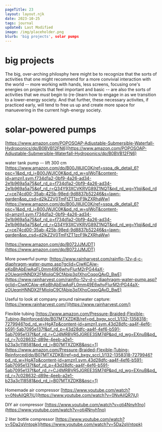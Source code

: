 ```yaml
---
pageTitle: 23
layout: layout.njk
date: 2023-10-25
tags: journal
updated: Last Modified
image: /img/placeholder.png
blurb: 'big projects', solar pumps 
---
```


# big projects

The big, over-arching philosphy here might be to recognize that the sorts of activities that one might recommend for a more convivial interaction with the world -- more working with hands, less screens, focusing one's energies on projects that feel important and basic -- are also the sorts of activities that we *must* begin to (re-)learn how to engage in as we transition to a lower-energy society. And that further, these necessary activites, if practiced early, will tend to free us up and create more space for manuevering in the current high-energy society. 

# solar-powered pumps


[https://www.amazon.com/POPOSOAP-Adjustable-Submersible-Waterfall-Hydroponics/dp/B0BVB12FN6](https://www.amazon.com/POPOSOAP-Adjustable-Submersible-Waterfall-Hydroponics/dp/B0BVB12FN6)

water tank pump -- lift 300 cm [https://www.amazon.com/dp/B00JWJIC0K/ref=sspa_dk_detail_6?psc=1&pd_rd_i=B00JWJIC0K&pd_rd_w=sIWoT&content-id=amzn1.sym.f734d1a2-0bf9-4a26-ad34-2e1b969a5a75&pf_rd_p=f734d1a2-0bf9-4a26-ad34-2e1b969a5a75&pf_rd_r=Q34Y93XCVKRVG89Z1NQT&pd_rd_wg=YIqji&pd_rd_r=ce74cd00-35ab-425b-98ed-9d8837b52246&s=lawn-garden&sp_csd=d2lkZ2V0TmFtZT1zcF9kZXRhaWw](https://www.amazon.com/dp/B00JWJIC0K/ref=sspa_dk_detail_6?psc=1&pd_rd_i=B00JWJIC0K&pd_rd_w=sIWoT&content-id=amzn1.sym.f734d1a2-0bf9-4a26-ad34-2e1b969a5a75&pf_rd_p=f734d1a2-0bf9-4a26-ad34-2e1b969a5a75&pf_rd_r=Q34Y93XCVKRVG89Z1NQT&pd_rd_wg=YIqji&pd_rd_r=ce74cd00-35ab-425b-98ed-9d8837b52246&s=lawn-garden&sp_csd=d2lkZ2V0TmFtZT1zcF9kZXRhaWw)

[https://www.amazon.com/dp/B072JJMJDT](https://www.amazon.com/dp/B072JJMJDT)

More powerful pump: [https://www.rainharvest.com/rainflo-12v-d-c-diaphragm-water-pump.asp?gclid=CjwKCAjw-eKpBhAbEiwAqFL0mm49E6whyFlurM2rPG44aX-zOUeqnHNNDX2FMiolqC9CfAbip3q1XhoCqqoQAvD_BwE](https://www.rainharvest.com/rainflo-12v-d-c-diaphragm-water-pump.asp?gclid=CjwKCAjw-eKpBhAbEiwAqFL0mm49E6whyFlurM2rPG44aX-zOUeqnHNNDX2FMiolqC9CfAbip3q1XhoCqqoQAvD_BwE)

Useful to look at company around rainwater capture: [https://www.rainharvest.com/](https://www.rainharvest.com/)

Flexible tubing [https://www.amazon.com/Pressure-Braided-Flexible-Tubing-Reinforced/dp/B07MTXZDKB/ref=pd_bxgy_sccl_1/132-1358318-7279946?pd_rd_w=HgATp&content-id=amzn1.sym.43d28dfc-aa4f-4ef6-b591-5ab7095e137f&pf_rd_p=43d28dfc-aa4f-4ef6-b591-5ab7095e137f&pf_rd_r=CJ4MRBVR5JGREE3SM74P&pd_rd_wg=EXnuB&pd_rd_r=7c028632-d89e-4eeb-a2e1-b23a3c118581&pd_rd_i=B07MTXZDKB&psc=1](https://www.amazon.com/Pressure-Braided-Flexible-Tubing-Reinforced/dp/B07MTXZDKB/ref=pd_bxgy_sccl_1/132-1358318-7279946?pd_rd_w=HgATp&content-id=amzn1.sym.43d28dfc-aa4f-4ef6-b591-5ab7095e137f&pf_rd_p=43d28dfc-aa4f-4ef6-b591-5ab7095e137f&pf_rd_r=CJ4MRBVR5JGREE3SM74P&pd_rd_wg=EXnuB&pd_rd_r=7c028632-d89e-4eeb-a2e1-b23a3c118581&pd_rd_i=B07MTXZDKB&psc=1)

Homemade air compressor [https://www.youtube.com/watch?v=0NvAilQR7jU](https://www.youtube.com/watch?v=0NvAilQR7jU)

DIY air compressor [https://www.youtube.com/watch?v=oti4Nnyh1no](https://www.youtube.com/watch?v=oti4Nnyh1no)

2 liter bottle compressor [https://www.youtube.com/watch?v=5Da2qVntopk](https://www.youtube.com/watch?v=5Da2qVntopk) 




  

 








 


  
    

